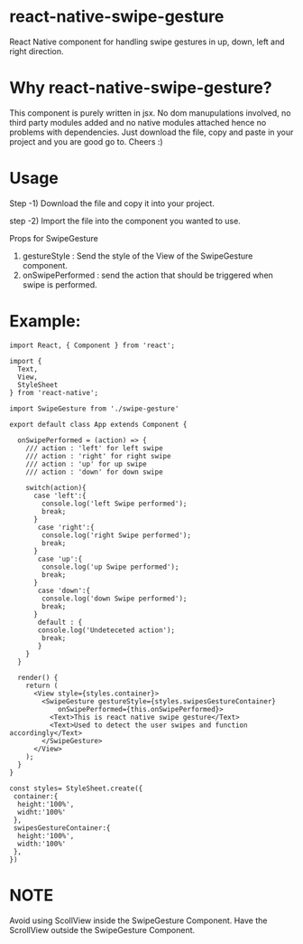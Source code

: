 # react-native-swipe-gesture

React Native component for handling swipe gestures in up, down, left and right direction.

# Why react-native-swipe-gesture?

This component is purely written in jsx. No dom manupulations involved, no third party modules added and no native modules attached hence no problems with dependencies. Just download the file, copy and paste in your project and you are good go to. Cheers :)

# Usage

Step -1) Download the file and copy it into your project.

step -2) Import the file into the component you wanted to use.

 
Props for SwipeGesture
1) gestureStyle : Send the style of the View of the SwipeGesture component.
2) onSwipePerformed : send the action that should be triggered when swipe is performed.

# Example:
```
import React, { Component } from 'react';

import {
  Text,
  View, 
  StyleSheet
} from 'react-native';

import SwipeGesture from './swipe-gesture'

export default class App extends Component {

  onSwipePerformed = (action) => {
    /// action : 'left' for left swipe
    /// action : 'right' for right swipe
    /// action : 'up' for up swipe
    /// action : 'down' for down swipe
    
    switch(action){
      case 'left':{
        console.log('left Swipe performed');
        break;
      }
       case 'right':{
        console.log('right Swipe performed');
        break;
      }
       case 'up':{
        console.log('up Swipe performed');
        break;
      }
       case 'down':{
        console.log('down Swipe performed');
        break;
      }
       default : {
       console.log('Undeteceted action');
        break;
       }
    }
  }

  render() {
    return (
      <View style={styles.container}>
        <SwipeGesture gestureStyle={styles.swipesGestureContainer} 
            onSwipePerformed={this.onSwipePerformed}>
          <Text>This is react native swipe gesture</Text>
          <Text>Used to detect the user swipes and function accordingly</Text>
        </SwipeGesture>
      </View>
    );
  }
}

const styles= StyleSheet.create({
 container:{
  height:'100%',
  widht:'100%'
 },
 swipesGestureContainer:{
  height:'100%',
  width:'100%'
 },
})

```

# NOTE 
Avoid using ScollView inside the SwipeGesture Component. Have the ScrollView outside the SwipeGesture Component.
